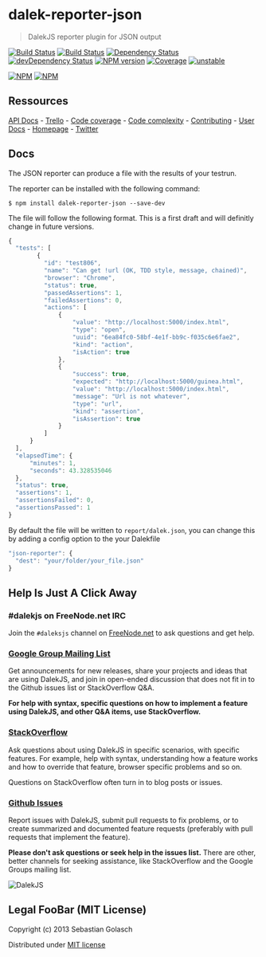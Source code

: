 dalek-reporter-json
===================

> DalekJS reporter plugin for JSON output

[![Build Status](https://travis-ci.org/dalekjs/dalek-reporter-json.png)](https://travis-ci.org/dalekjs/dalek-reporter-json)
[![Build Status](https://drone.io/github.com/dalekjs/dalek-reporter-json/status.png)](https://drone.io/github.com/dalekjs/dalek-reporter-json/latest)
[![Dependency Status](https://david-dm.org/dalekjs/dalek-reporter-json.png)](https://david-dm.org/dalekjs/dalek-reporter-json)
[![devDependency Status](https://david-dm.org/dalekjs/dalek-reporter-json/dev-status.png)](https://david-dm.org/dalekjs/dalek-reporter-json#info=devDependencies)
[![NPM version](https://badge.fury.io/js/dalek-reporter-json.png)](http://badge.fury.io/js/dalek-reporter-json)
[![Coverage](http://dalekjs.com/package/dalek-reporter-json/master/coverage/coverage.png)](http://dalekjs.com/package/dalek-reporter-json/master/coverage/index.html)
[![unstable](https://rawgithub.com/hughsk/stability-badges/master/dist/unstable.svg)](http://github.com/hughsk/stability-badges)

[![NPM](https://nodei.co/npm/dalek-reporter-json.png)](https://nodei.co/npm/dalek-reporter-json/)
[![NPM](https://nodei.co/npm-dl/dalek-reporter-json.png)](https://nodei.co/npm/dalek-reporter-json/)

## Ressources

[API Docs](http://dalekjs.com/package/dalek-reporter-json/master/api/index.html) -
[Trello](https://trello.com/b/wpindMWl/dalek-reporter-json) -
[Code coverage](http://dalekjs.com/package/dalek-reporter-json/master/coverage/index.html) -
[Code complexity](http://dalekjs.com/package/dalek-reporter-json/master/complexity/index.html) -
[Contributing](https://github.com/dalekjs/dalek-reporter-json/blob/master/CONTRIBUTING.md) -
[User Docs](http://dalekjs.com/docs/json.html) -
[Homepage](http://dalekjs.com) -
[Twitter](http://twitter.com/dalekjs)

## Docs

The JSON reporter can produce a file with the results of your testrun.

The reporter can be installed with the following command:
```
$ npm install dalek-reporter-json --save-dev
```

The file will follow the following format. This is a first draft and will
definitly change in future versions.

```javascript
{
  "tests": [
        {
          "id": "test806",
          "name": "Can get !url (OK, TDD style, message, chained)",
          "browser": "Chrome",
          "status": true,
          "passedAssertions": 1,
          "failedAssertions": 0,
          "actions": [
              {
                  "value": "http://localhost:5000/index.html",
                  "type": "open",
                  "uuid": "6ea84fc0-58bf-4e1f-bb9c-f035c6e6fae2",
                  "kind": "action",
                  "isAction": true
              },
              {
                  "success": true,
                  "expected": "http://localhost:5000/guinea.html",
                  "value": "http://localhost:5000/index.html",
                  "message": "Url is not whatever",
                  "type": "url",
                  "kind": "assertion",
                  "isAssertion": true
              }
          ]
      }
  ],
  "elapsedTime": {
      "minutes": 1,
      "seconds": 43.328535046
  },
  "status": true,
  "assertions": 1,
  "assertionsFailed": 0,
  "assertionsPassed": 1
}
```

By default the file will be written to `report/dalek.json`,
you can change this by adding a config option to the your Dalekfile

```javascript
"json-reporter": {
  "dest": "your/folder/your_file.json"
}
```

## Help Is Just A Click Away

### #dalekjs on FreeNode.net IRC

Join the `#daleksjs` channel on [FreeNode.net](http://freenode.net) to ask questions and get help.

### [Google Group Mailing List](https://groups.google.com/forum/#!forum/dalekjs)

Get announcements for new releases, share your projects and ideas that are
using DalekJS, and join in open-ended discussion that does not fit in
to the Github issues list or StackOverflow Q&A.

**For help with syntax, specific questions on how to implement a feature
using DalekJS, and other Q&A items, use StackOverflow.**

### [StackOverflow](http://stackoverflow.com/questions/tagged/dalekjs)

Ask questions about using DalekJS in specific scenarios, with
specific features. For example, help with syntax, understanding how a feature works and
how to override that feature, browser specific problems and so on.

Questions on StackOverflow often turn in to blog posts or issues.

### [Github Issues](//github.com/dalekjs/dalek-reporter-json/issues)

Report issues with DalekJS, submit pull requests to fix problems, or to
create summarized and documented feature requests (preferably with pull
requests that implement the feature).

**Please don't ask questions or seek help in the issues list.** There are
other, better channels for seeking assistance, like StackOverflow and the
Google Groups mailing list.

![DalekJS](https://raw.github.com/dalekjs/dalekjs.com/master/img/logo.jpg)

## Legal FooBar (MIT License)

Copyright (c) 2013 Sebastian Golasch

Distributed under [MIT license](https://github.com/dalekjs/dalek-reporter-json/blob/master/LICENSE-MIT)

